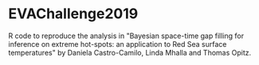 # EVAChallenge2019

R code to reproduce the analysis in "Bayesian space-time gap filling for inference on extreme hot-spots: an application to Red Sea surface temperatures" by Daniela Castro-Camilo, Linda Mhalla and Thomas Opitz.
